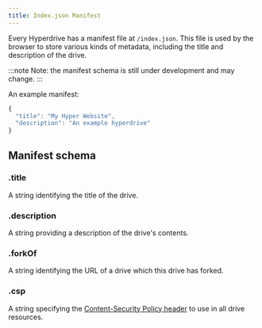 ```yaml
---
title: Index.json Manifest
---
```


Every Hyperdrive has a manifest file at `/index.json`. This file is used by the browser to store various kinds of metadata, including the title and description of the drive.

:::note
Note: the manifest schema is still under development and may change.
:::

An example manifest:

```javascript
{
  "title": "My Hyper Website",
  "description": "An example hyperdrive"
}
```

## Manifest schema

### .title

A string identifying the title of the drive.

### .description

A string providing a description of the drive's contents.

### .forkOf

A string identifying the URL of a drive which this drive has forked.

### .csp

A string specifying the [Content-Security Policy header](https://developer.mozilla.org/en-US/docs/Web/HTTP/CSP) to use in all drive resources.
